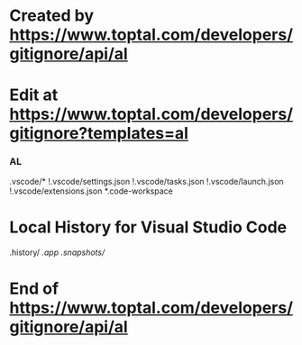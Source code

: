 # Created by https://www.toptal.com/developers/gitignore/api/al
# Edit at https://www.toptal.com/developers/gitignore?templates=al

### AL ###
.vscode/*
!.vscode/settings.json
!.vscode/tasks.json
!.vscode/launch.json
!.vscode/extensions.json
*.code-workspace

# Local History for Visual Studio Code
.history/
*.app
.snapshots/*

# End of https://www.toptal.com/developers/gitignore/api/al
